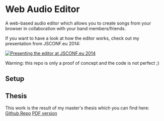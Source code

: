 # Web Audio Editor

A web-based audio editor which allows you to create songs from your browser in collaboration with your band members/friends. 

If you want to have a look at how the editor works, check out my presentation from JSCONF.eu 2014:

[![Presenting the editor at JSCONF.eu 2014](http://img.youtube.com/vi/cqtBpCqgOgM/0.jpg)](http://youtu.be/cqtBpCqgOgM)

Warning: this repo is only a proof of concept and the code is not perfect ;)


## Setup

## Thesis

This work is the result of my master's thesis which you can find here: [Github Repo](https://github.com/janmonschke/Master-s-Thesis---Web-Audio-DAW) [PDF version](http://cl.ly/1H111o1w1Z0T)